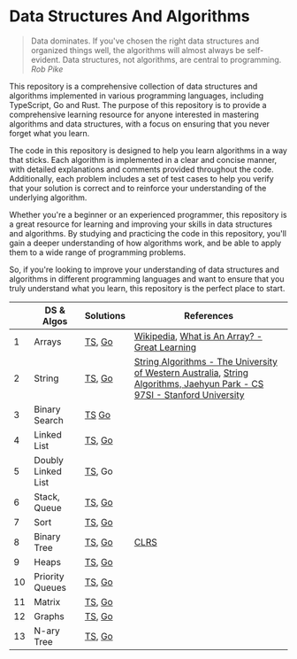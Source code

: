 # Data Structures And Algorithms

> Data dominates. If you've chosen the right data structures and organized things well, the algorithms will almost always be self-evident. Data structures, not algorithms, are central to programming.
<em>Rob Pike</em>

This repository is a comprehensive collection of data structures and algorithms implemented in various programming languages, including TypeScript, Go and Rust. The purpose of this repository is to provide a comprehensive learning resource for anyone interested in mastering algorithms and data structures, with a focus on ensuring that you never forget what you learn.

The code in this repository is designed to help you learn algorithms in a way that sticks. Each algorithm is implemented in a clear and concise manner, with detailed explanations and comments provided throughout the code. Additionally, each problem includes a set of test cases to help you verify that your solution is correct and to reinforce your understanding of the underlying algorithm.

Whether you're a beginner or an experienced programmer, this repository is a great resource for learning and improving your skills in data structures and algorithms. By studying and practicing the code in this repository, you'll gain a deeper understanding of how algorithms work, and be able to apply them to a wide range of programming problems.

So, if you're looking to improve your understanding of data structures and algorithms in different programming languages and want to ensure that you truly understand what you learn, this repository is the perfect place to start.


|     | DS & Algos         | Solutions                                                                                                                                                                                 | References                                                                                                                                                                                                                                                                    |
|-----|--------------------|-------------------------------------------------------------------------------------------------------------------------------------------------------------------------------------------|-------------------------------------------------------------------------------------------------------------------------------------------------------------------------------------------------------------------------------------------------------------------------------|
| 1   | Arrays             | [TS](https://github.com/AmirAhmadzadeh/ds-algorithms/tree/main/ts/1.array), [Go](https://github.com/AmirAhmadzadeh/ds-algorithms/tree/main/golang/1.array)                                | [Wikipedia](https://en.wikipedia.org/wiki/Array_(data_structure)), [What is An Array? - Great Learning](https://www.mygreatlearning.com/blog/what-is-an-array-learn-more-in-one-read/)                                                                                        |
| 2   | String             | [TS](https://github.com/AmirAhmadzadeh/ds-algorithms/tree/main/ts/2.string), [Go](https://github.com/AmirAhmadzadeh/ds-algorithms/tree/main/golang/2.string)                              | [String Algorithms - The University of Western Australia](https://teaching.csse.uwa.edu.au/units/CITS3001/lectures/02StringAlgorithms.pdf), [String Algorithms, Jaehyun Park - CS 97SI - Stanford University](https://web.stanford.edu/class/cs97si/10-string-algorithms.pdf) |
 | 3   | Binary Search      | [TS](https://github.com/AmirAhmadzadeh/ds-algorithms/tree/main/ts/3.search(binary-search)) [Go](https://github.com/AmirAhmadzadeh/ds-algorithms/tree/main/golang/3.search(binary-search)) |                                                                                                                                                                                                                                                                               | 
| 4   | Linked List        | [TS](), [Go](https://github.com/AmirAhmadzadeh/ds-algorithms/tree/main/golang/4.linkedlist)                                                                                               |                                                                                                                                                                                                                                                                               |
| 5   | Doubly Linked List | [TS](https://github.com/AmirAhmadzadeh/ds-algorithms/tree/main/ts/5.doublly-linkedlist), Go                                                                                               |                                                                                                                                                                                                                                                                               |
| 6   | Stack, Queue       | [TS](https://github.com/AmirAhmadzadeh/ds-algorithms/tree/main/ts/6.stack-qeueue), [Go](https://github.com/AmirAhmadzadeh/ds-algorithms/tree/main/golang/6.stack-qeueue)                  |                                                                                                                                                                                                                                                                               |
| 7   | Sort               | [TS](https://github.com/AmirAhmadzadeh/ds-algorithms/tree/main/ts/7.sort), [Go](https://github.com/AmirAhmadzadeh/ds-algorithms/tree/main/golang/7.sort)                                  |                                                                                                                                                                                                                                                               |
| 8   | Binary Tree        | [TS](https://github.com/AmirAhmadzadeh/ds-algorithms/tree/main/ts/11.binary-tree), [Go](https://github.com/AmirAhmadzadeh/ds-algorithms/tree/main/golang/11.binary-tree)                  |                       [CLRS](https://walkccc.me/CLRS/Chap12/12.1/)                                                                                                                                                                                                                                                                |
| 9   | Heaps              | [TS](https://github.com/AmirAhmadzadeh/ds-algorithms/tree/main/ts/12.heaps), [Go](https://github.com/AmirAhmadzadeh/ds-algorithms/tree/main/golang/11.binary-tree)                        |                                                                                                                                                                                                                                                                               |
| 10  | Priority Queues    | [TS](https://github.com/AmirAhmadzadeh/ds-algorithms/tree/main/ts/13.priority-queue), [Go](https://github.com/AmirAhmadzadeh/ds-algorithms/tree/main/golang/13.priority-queue)            |                                                                                                                                                                                                                                                                               |
| 11  | Matrix             | [TS](https://github.com/AmirAhmadzadeh/ds-algorithms/tree/main/ts/15.matrix), [Go](https://github.com/AmirAhmadzadeh/ds-algorithms/tree/main/golang)                                      |                                                                                                                                                                                                                                                                               |
| 12  | Graphs             | [TS](https://github.com/AmirAhmadzadeh/ds-algorithms/tree/main/ts/16.graphs), [Go](https://github.com/AmirAhmadzadeh/ds-algorithms/tree/main/golang/16.graphs)                            |                                                                                                                                                                                                                                                                               |
| 13  | N-ary Tree         | [TS](https://github.com/AmirAhmadzadeh/ds-algorithms/tree/main/ts/17.nary-tree), [Go](https://github.com/AmirAhmadzadeh/ds-algorithms/tree/main/golang/17.nary-tree)                                                                                                                                                                                                             |                                                                                                                                                                                                                                                                               |

